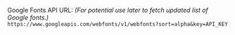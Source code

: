 Google Fonts API URL: _(For potential use later to fetch updated list of Google fonts.)_  
`https://www.googleapis.com/webfonts/v1/webfonts?sort=alpha&key=API_KEY`
